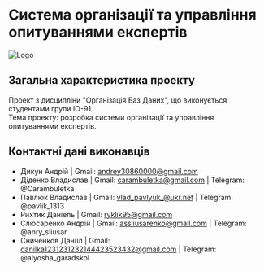 # Система організації та управління опитуваннями експертів

![Logo](./assets/readme-header.png)

## Загальна характеристика проекту

Проект з дисципліни "Організація Баз Даних", що виконується студентами групи ІО-91.  
Тема проекту: розробка системи організації та управління опитуваннями експертів.

## Контактні дані виконавців

* Дикун Андрій | Gmail: andrey30860000@gmail.com
* Діденко Владислав | Gmail: carambuletka@gmail.com | Telegram: @Carambuletka
* Павлюк Владислав | Gmail: vlad_pavlyuk_@ukr.net | Telegram: @pavlik_1313
* Рихтик Даніель | Gmail: ryklik95@gmail.com
* Слюсаренко Андрій | Gmail: assliusarenko@gmail.com | Telegram: @anry_sliusar
* Сниченков Даніїл | Gmail: danilka1231231232144423523432@gmail.com | Telegram: @alyosha_garadskoi
